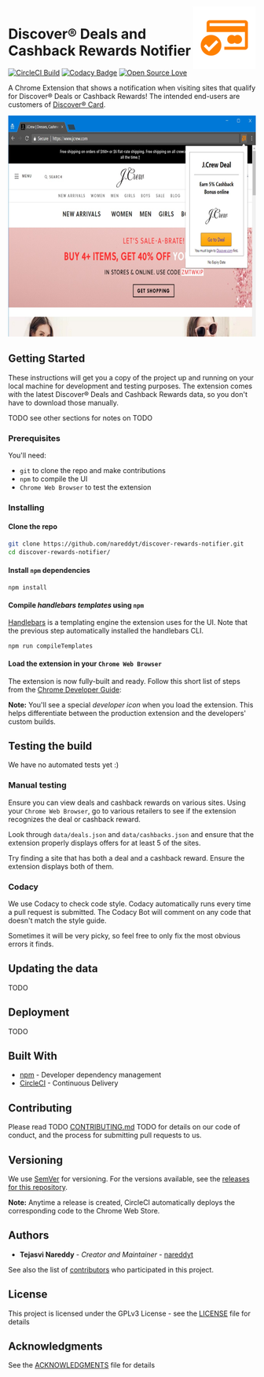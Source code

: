 <img src="icon/store-icon-128-border.png" align="right" alt="Chrome Web Store Icon" />

# Discover® Deals and Cashback Rewards Notifier

[![CircleCI Build](https://circleci.com/gh/nareddyt/discover-rewards-notifier/tree/master.svg?style=svg)](https://circleci.com/gh/nareddyt/discover-rewards-notifier/tree/master)
[![Codacy Badge](https://api.codacy.com/project/badge/Grade/c196a657cab442c98672c7b52fafe1f9)](https://www.codacy.com/app/nareddyt/discover-rewards-notifier?utm_source=github.com&amp;utm_medium=referral&amp;utm_content=nareddyt/discover-rewards-notifier&amp;utm_campaign=Badge_Grade)
[![Open Source Love](https://badges.frapsoft.com/os/v1/open-source.svg?v=103)](https://github.com/ellerbrock/open-source-badge/)

A Chrome Extension that shows a notification when visiting sites that qualify for Discover® Deals or Cashback Rewards! The intended end-users are customers of [Discover® Card](https://www.discover.com/).

<p align="center">
    <img src="img/screenshots/jcrew.jpg" width="654" height="450" alt="Screenshot of extension in use" />
</p>

## Getting Started

These instructions will get you a copy of the project up and running on your local machine for development and testing purposes.
The extension comes with the latest Discover® Deals and Cashback Rewards data, so you don't have to download those manually.

TODO see other sections for notes on TODO

### Prerequisites

You'll need:

- `git` to clone the repo and make contributions
- `npm` to compile the UI
- `Chrome Web Browser` to test the extension

### Installing

#### Clone the repo

```bash
git clone https://github.com/nareddyt/discover-rewards-notifier.git
cd discover-rewards-notifier/
```

#### Install `npm` dependencies

```
npm install
```

#### Compile *handlebars templates* using `npm`

[Handlebars](http://handlebarsjs.com/) is a templating engine the extension uses for the UI.
Note that the previous step automatically installed the handlebars CLI.

```
npm run compileTemplates
```

#### Load the extension in your `Chrome Web Browser`

The extension is now fully-built and ready. Follow this short list of steps from the [Chrome Developer Guide](https://developer.chrome.com/extensions/getstarted#unpacked):

**Note:** You'll see a special *developer icon* when you load the extension. This helps differentiate between the production extension and the developers' custom builds.

## Testing the build

We have no automated tests yet :)

### Manual testing

Ensure you can view deals and cashback rewards on various sites.
Using your `Chrome Web Browser`, go to various retailers to see if the extension recognizes the deal or cashback reward.

Look through `data/deals.json` and `data/cashbacks.json` and ensure that the extension properly displays offers for at least 5 of the sites.

Try finding a site that has both a deal and a cashback reward. Ensure the extension displays both of them.

### Codacy

We use Codacy to check code style. Codacy automatically runs every time a pull request is submitted.
The Codacy Bot will comment on any code that doesn't match the style guide.

Sometimes it will be very picky, so feel free to only fix the most obvious errors it finds.

## Updating the data

TODO

## Deployment

TODO

## Built With

* [npm](https://www.npmjs.com/) - Developer dependency management
* [CircleCI](https://circleci.com/) - Continuous Delivery

## Contributing

Please read TODO [CONTRIBUTING.md](CONTRIBUTING) TODO for details on our code of conduct, and the process for submitting pull requests to us.

## Versioning

We use [SemVer](http://semver.org/) for versioning. For the versions available, see the [releases for this repository](https://github.com/nareddyt/discover-deals-notifier-extension/releases).

**Note:** Anytime a release is created, CircleCI automatically deploys the corresponding code to the Chrome Web Store.

## Authors

* **Tejasvi Nareddy** - *Creator and Maintainer* - [nareddyt](https://github.com/nareddyt)

See also the list of [contributors](https://github.com/nareddyt/discover-rewards-notifier/graphs/contributors) who participated in this project.

## License

This project is licensed under the GPLv3 License - see the [LICENSE](LICENSE) file for details

## Acknowledgments

See the [ACKNOWLEDGMENTS](ACKNOWLEDGMENTS) file for details
